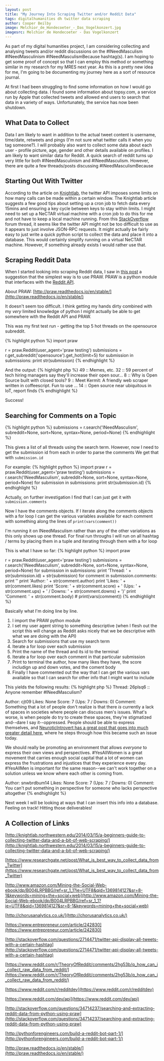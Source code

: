 ```yaml
---
layout: post
title: "My Journey Into Scraping Twitter and/or Reddit Data"
tags: digitalhumanities dh twitter data scraping
author: Cooper Beilby
image: Melchior_de_Hondecoeter_-_Das_Vogelkonzert.jpg
imagesrc: Melchior de Hondecoeter - Das Vogelkonzert
---
```


As part of my digital humanities project, I am considering collecting and analysing tweets and/or reddit discussions on the #INeedMasculism #INeedMasculinism #INeedMasculismBecause hashtag(s). I am hoping to get some proof of concept so that I can employ this method or something similar in my research for my MRES next year. As this is a pretty new idea for me, I'm going to be documenting my journey here as a sort of resource journal. 

At first I had been struggling to find some information on how I would go about collecting data. I found some information about topsy.com, a service run by Apple that collected tweets and allowed end users to search that data in a variety of ways. Unfortunately, the service has now been shutdown. 

## What Data to Collect

Data I am likely to want in addition to the actual tweet content is username, time/date, retweets and pings (I'm not sure what twitter calls it when you tag someone?). I will probably also want to collect some data about each user - profile picture, age, gender and other details available on profiles. I am likely to want similar data for Reddit. A quick search of reddit turns up very little for both #INeedMasculinism and #INeedMasculism. However, there are quite a few threads/posts discussing #INeedMasculismBecause

## Starting Out With Twitter

According to the article on [Knightlab](http://knightlab.northwestern.edu/2014/03/15/a-beginners-guide-to-collecting-twitter-data-and-a-bit-of-web-scraping/), the twitter API imposes some limits on how many calls can be made within a certain window. The Knightlab article suggests a few good tips about setting up a cron job to fetch data every 15mins and ensuring a key cycle between keys to stay within limits. I might need to set up a NeCTAR virtual machine with a cron job to do this for me and not have to keep a local machine running. From this [StackOverflow](http://stackoverflow.com/questions/2714471/twitter-api-display-all-tweets-with-a-certain-hashtag) forum thread, it seems like the twitter API might not be too difficult to use as it appears to just involve JSON-RPC requests. It might actually be fairly easy to just write a quick python script to collect the data and place it into a database. This would certainly simplify running on a virtual NeCTAR machine. However, if something already exists I would rather use that.

## Scraping Reddit Data

When I started looking into scraping Reddit data, I saw in [this post](https://www.reddit.com/r/TheoryOfReddit/comments/2hg53b/q_how_can_i_collect_raw_data_from_reddit/) a suggestion that the simplest way is to use PRAW. PRAW is a python module that interfaces with the [Reddit API](https://www.reddit.com/dev/api). 

About PRAW: [http://praw.readthedocs.io/en/stable/](http://praw.readthedocs.io/en/stable/)

It doesn't seem too difficult. I think getting my hands dirty combined with my *very* limited knowledge of python I might actually be able to get somewhere with the Reddit API and PRAW.

This was my first test run - getting the top 5 hot threads on the opensource subreddit.

{% highlight python %}
import praw

r = praw.Reddit(user_agent='praw testing')
submissions = r.get_subreddit('opensource').get_hot(limit=5)
for submission in submissions:
    print str(submission)
{% endhighlight %}

And the output:
{% highlight php %}
49 :: Memes, etc.
32 :: 59 percent of tech hiring managers say they'll increase their open sour...
8 :: Why is Open Source built with closed tools?
9 :: Meet Kermit: A friendly web scraper written in coffeescript. Fun to use ...
14 :: Open source near ubiquitous in IoT, report finds
{% endhighlight %}

Success!


## Searching for Comments on a Topic
{% highlight python %}
submissions = r.search('INeedMasculism', subreddit=None, sort=None, syntax=None, period=None)
{% endhighlight %}

This gives a list of all threads using the search term. However, now I need to get the submission id from each in order to parse the comments
We get that with
`submission.id`

For example:
{% highlight python %}
import praw
r = praw.Reddit(user_agent='praw testing')
submissions = r.search('INeedMasculism', subreddit=None, sort=None, syntax=None, period=None)
for submission in submissions:
    print str(submission.id)
{% endhighlight %}  

Actually, on further investigation I find that I can just get it with
`submission.comments`

Now I have the comments objects.
If I iterate along the comments objects with a for loop I can get the various variables available for each comment with something along the lines of `print(vars(comment))`

I'm running it on INeedMasculism rather than any of the other variations as this only shows up one thread. For final run throughs I will run on all hashtag / terms by placing them in a tuple and iterating through them with a for loop

This is what I have so far:
{% highlight python %}
import praw

r = praw.Reddit(user_agent='praw testing')
submissions = r.search('INeedMasculism', subreddit=None, sort=None, syntax=None, period=None)
for submission in submissions:
    print 'Thread:    ' + str(submission.id) + str(submission)
    for comment in submission.comments:
        print ''
        print 'Author:    ' + str(comment.author)
        print 'Likes:     ' + str(comment.likes)
        print 'Score:     ' + str(comment.score) + ' (Ups: ' + str(comment.ups) + ' / Downs: ' + str(comment.downs) + ')'
        print 'Comment:   ' + str(comment.body)
        # print(vars(comment))
{% endhighlight %}

Basically what I'm doing line by line.

1. I import the PRAW python module
2. I set my user agent string to something descriptive (when I flesh out the script this will change as Reddit asks nicely that we be descriptive with what we are doing with the API)
3. Search for submissions that use my search term
4. Iterate a for loop over each submission
5. Print the name of the thread and its id to the terminal
6. Iterate a for loop over each comment in that particular submission
7. Print to terminal the author, how many likes they have, the score includign up and down votes, and the coment body
8. Finally I have commented out the way that I can get the various vars available so that I can search for other info that I might want to include

This yields the following results:
{% highlight php %}
Thread:    26plsq6 :: Anyone remember #INeedMasculism?

Author:    cjt09
Likes:     None
Score:     7 (Ups: 7 / Downs: 0)
Comment:   Something that a lot of people don't realize is that there *is* currently a lack of spaces in societies where people can discuss men's issues. What's worse, is when people do try to create these spaces, they're stigmatized and--dare I say it--oppressed. People should be able to express themselves, and [NeuroticIntrovert has a great post that goes into much greater detail here](http://np.reddit.com/r/changemyview/comments/1jt1u5/cmv_i_think_that_mens_rights_issues_are_the/cbi2m7a), where he steps through how this became such an issue today.

We should really be promoting an environment that allows *everyone* to express their own views and perspectives. #YesAllWomen is a great movement that carries enough social capital that a lot of women can express the frustrations and injustices that they experience every day. #YesAllMen is important for the same reason--we can't work together on a solution unless we know where each other is coming from.

Author:    snwbrdbum14
Likes:     None
Score:     7 (Ups: 7 / Downs: 0)
Comment:   You can't put something in perspective for someone who lacks perspective altogether
{% endhighlight %}

Next week I will be looking at ways that I can insert this info into a database. Feeling on track! Hitting those deliverables!

## A Collection of Links

[http://knightlab.northwestern.edu/2014/03/15/a-beginners-guide-to-collecting-twitter-data-and-a-bit-of-web-scraping/](http://knightlab.northwestern.edu/2014/03/15/a-beginners-guide-to-collecting-twitter-data-and-a-bit-of-web-scraping/)

[https://www.researchgate.net/post/What_is_best_way_to_collect_data_from_Twitter](https://www.researchgate.net/post/What_is_best_way_to_collect_data_from_Twitter)

[http://www.amazon.com/Mining-the-Social-Web-ebook/dp/B004LRPBBG/ref=sr_1_1?ie=UTF8&qid=1369814127&sr=8-1&keywords=mining+the+social+web](http://www.amazon.com/Mining-the-Social-Web-ebook/dp/B004LRPBBG/ref=sr_1_1?ie=UTF8&qid=1369814127&sr=8-1&keywords=mining+the+social+web)

[http://chorusanalytics.co.uk/](http://chorusanalytics.co.uk/)

[https://www.entrepreneur.com/article/242830](https://www.entrepreneur.com/article/242830)

[http://stackoverflow.com/questions/2714471/twitter-api-display-all-tweets-with-a-certain-hashtag](http://stackoverflow.com/questions/2714471/twitter-api-display-all-tweets-with-a-certain-hashtag)

[https://www.reddit.com/r/TheoryOfReddit/comments/2hg53b/q_how_can_i_collect_raw_data_from_reddit/](https://www.reddit.com/r/TheoryOfReddit/comments/2hg53b/q_how_can_i_collect_raw_data_from_reddit/)

[https://www.reddit.com/r/redditdev](https://www.reddit.com/r/redditdev)

[https://www.reddit.com/dev/api](https://www.reddit.com/dev/api) 

[http://stackoverflow.com/questions/34714237/searching-and-extracting-reddit-data-from-python-using-praw](http://stackoverflow.com/questions/34714237/searching-and-extracting-reddit-data-from-python-using-praw)

[http://pythonforengineers.com/build-a-reddit-bot-part-1/](http://pythonforengineers.com/build-a-reddit-bot-part-1/)

[http://praw.readthedocs.io/en/stable/](http://praw.readthedocs.io/en/stable/)